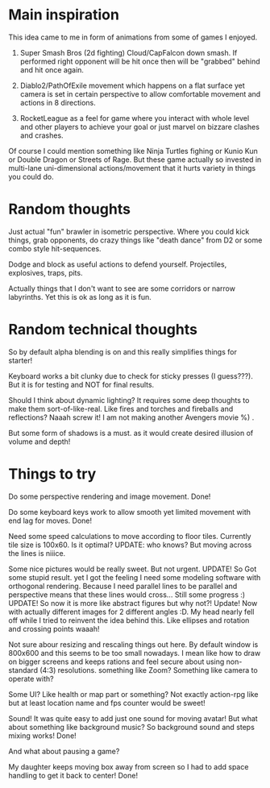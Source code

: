 # Main inspiration

This idea came to me in form of animations from some of games I enjoyed.

1) Super Smash Bros (2d fighting) Cloud/CapFalcon down smash. If performed right opponent will be hit once then will be "grabbed" behind and hit once again.

2) Diablo2/PathOfExile movement which happens on a flat surface yet camera is set in certain perspective to allow comfortable movement and actions in 8 directions.

3) RocketLeague as a feel for game where you interact with whole level and other players to achieve your goal or just marvel on bizzare clashes and crashes.

Of course I could mention something like Ninja Turtles fighing or Kunio Kun or Double Dragon or Streets of Rage. But these game actually so invested in multi-lane uni-dimensional actions/movement that it hurts variety in things you could do.

# Random thoughts

Just actual "fun" brawler in isometric perspective. Where you could kick things, grab opponents, do crazy things like "death dance" from D2 or some combo style hit-sequences.

Dodge and block as useful actions to defend yourself. Projectiles, explosives, traps, pits.

Actually things that I don't want to see are some corridors or narrow labyrinths. Yet this is ok as long as it is fun.

# Random technical thoughts

So by default alpha blending is on and this really simplifies things for starter!

Keyboard works a bit clunky due to check for sticky presses (I guess???). But it is for testing and NOT for final results.

Should I think about dynamic lighting? It requires some deep thoughts to make them sort-of-like-real. Like fires and torches and fireballs and reflections? Naaah screw it! I am not making another Avengers movie %) .

But some form of shadows is a must. as it would create desired illusion of volume and depth!

# Things to try

Do some perspective rendering and image movement. Done!

Do some keyboard keys work to allow smooth yet limited movement with end lag for moves. Done!

Need some speed calculations to move according to floor tiles. Currently tile size is 100x60. Is it optimal? UPDATE: who knows? But moving across the lines is niiice.

Some nice pictures would be really sweet. But not urgent. UPDATE! So Got some stupid result. yet I got the feeling I need some modeling software with orthogonal rendering. Because I need parallel lines to be parallel and perspective means that these lines would cross... Still some progress :) UPDATE! So now it is more like abstract figures but why not?! Update! Now with actually different images for 2 different angles :D. My head nearly fell off while I tried to reinvent the idea behind this. Like ellipses and rotation and crossing points waaah!

Not sure abour resizing and rescaling things out here. By default window is 800x600 and this seems to be too small nowadays. I mean like how to draw on bigger screens and keeps rations and feel secure about using non-standard (4:3) resolutions. something like Zoom? Something like camera to operate with?

Some UI? Like health or map part or something? Not exactly action-rpg like but at least location name and fps counter would be sweet!

Sound! It was quite easy to add just one sound for moving avatar! But what about something like background music? So background sound and steps mixing works! Done!

And what about pausing a game?

My daughter keeps moving box away from screen so I had to add space handling to get it back to center! Done!